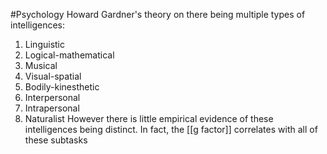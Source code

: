 #Psychology 
Howard Gardner's theory on there being multiple types of intelligences:
1. Linguistic
2. Logical-mathematical
3. Musical
4. Visual-spatial
5. Bodily-kinesthetic
6. Interpersonal
7. Intrapersonal
8. Naturalist
However there is little empirical evidence of these intelligences being distinct. In fact, the [[g factor]] correlates with all of these subtasks